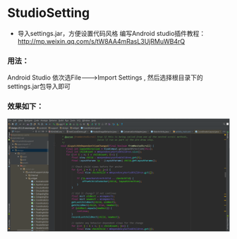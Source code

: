 # StudioSetting
 - 导入settings.jar，方便设置代码风格
 编写Android studio插件教程：
 http://mp.weixin.qq.com/s/tW8AA4mRasL3UjRMuWB4rQ
 
 
### 用法：
Android Studio 依次选File--->Import Settings , 然后选择根目录下的settings.jar包导入即可
### 效果如下：

![image](https://github.com/zongkaili/AndroidStudioSetting/blob/master/%E6%88%AA%E5%9B%BE.png)
